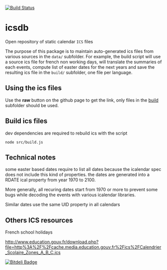 [![Build Status](https://travis-ci.org/polo2ro/icsdb.svg?branch=master)](https://travis-ci.org/polo2ro/icsdb)

# icsdb

Open repository of static calendar `ICS` files

The purpose of this package is to maintain auto-generated ics files from various sources in the `data/` subfolder. 
For example, the build script will use a source ics file for french non working days, will translate the summaries 
of each events, compute list of easter dates for the next years and save the resulting ics file in the `build/` 
subfolder, one file per language.

## Using the ics files

Use the **raw** button on the github page to get the link, only files in the [build](build/) subfolder should be used.



## Build ics files

dev dependencies are required to rebuild ics with the script

    node src/build.js
    
## Technical notes

some easter based dates require to list all dates because the icalendar spec does not include this kind of properties. the dates are
generated into a RDATE ical property from year 1970 to 2100.

More generally, all recuring dates start from 1970 or more to prevent some bugs while decoding the events with various icalendar libraries.

Similar dates use the same UID property in all calendars

## Others ICS resources

French school holidays

http://www.education.gouv.fr/download.php?file=http%3A%2F%2Fcache.media.education.gouv.fr%2Fics%2FCalendrier_Scolaire_Zones_A_B_C.ics


[![Bitdeli Badge](https://d2weczhvl823v0.cloudfront.net/polo2ro/icsdb/trend.png)](https://bitdeli.com/free "Bitdeli Badge")

